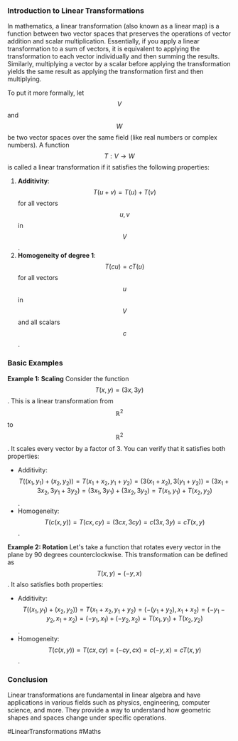 ### Introduction to Linear Transformations

In mathematics, a linear transformation (also known as a linear map) is a function between two vector spaces that preserves the operations of vector addition and scalar multiplication. Essentially, if you apply a linear transformation to a sum of vectors, it is equivalent to applying the transformation to each vector individually and then summing the results. Similarly, multiplying a vector by a scalar before applying the transformation yields the same result as applying the transformation first and then multiplying.

To put it more formally, let $$ V $$ and $$ W $$ be two vector spaces over the same field (like real numbers or complex numbers). A function $$ T: V \rightarrow W $$ is called a linear transformation if it satisfies the following properties:
1. **Additivity**: $$ T(u + v) = T(u) + T(v) $$ for all vectors $$ u, v $$ in $$ V $$.
2. **Homogeneity of degree 1**: $$ T(cu) = cT(u) $$ for all vectors $$ u $$ in $$ V $$ and all scalars $$ c $$.

### Basic Examples

**Example 1: Scaling**
Consider the function $$ T(x, y) = (3x, 3y) $$. This is a linear transformation from $$ \mathbb{R}^2 $$ to $$ \mathbb{R}^2 $$. It scales every vector by a factor of 3. You can verify that it satisfies both properties:
- Additivity: $$ T((x_1, y_1) + (x_2, y_2)) = T(x_1 + x_2, y_1 + y_2) = (3(x_1 + x_2), 3(y_1 + y_2)) = (3x_1 + 3x_2, 3y_1 + 3y_2) = (3x_1, 3y_1) + (3x_2, 3y_2) = T(x_1, y_1) + T(x_2, y_2) $$.
- Homogeneity: $$ T(c(x, y)) = T(cx, cy) = (3cx, 3cy) = c(3x, 3y) = cT(x, y) $$.

**Example 2: Rotation**
Let's take a function that rotates every vector in the plane by 90 degrees counterclockwise. This transformation can be defined as $$ T(x, y) = (-y, x) $$. It also satisfies both properties:
- Additivity: $$ T((x_1, y_1) + (x_2, y_2)) = T(x_1 + x_2, y_1 + y_2) = (-(y_1 + y_2), x_1 + x_2) = (-y_1 - y_2, x_1 + x_2) = (-y_1, x_1) + (-y_2, x_2) = T(x_1, y_1) + T(x_2, y_2) $$.
- Homogeneity: $$ T(c(x, y)) = T(cx, cy) = (-cy, cx) = c(-y, x) = cT(x, y) $$.

### Conclusion

Linear transformations are fundamental in linear algebra and have applications in various fields such as physics, engineering, computer science, and more. They provide a way to understand how geometric shapes and spaces change under specific operations.

#LinearTransformations #Maths